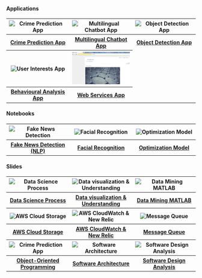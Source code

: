 <table>
  <tr>
    <h4>Applications</h4>
  </tr>
  <tr>
  <th width="33%"><img  alt="Crime Prediction App" src="https://github.com/karawash/Crime-Prediction-App/blob/master/image.gif"> </th>
  <th width="33%"><img alt="Multilingual Chatbot App" src="https://github.com/karawash/Multilingual-Chatbot-App/blob/master/image.gif"></th>
  <th width="33%"><img alt="Object Detection App" src="https://github.com/karawash/Object-Detection-App/blob/master/imagex.gif"></th>
  </tr>
  <tr>
  <th><a href="https://github.com/karawash/Crime-Prediction-App" target="_blank">Crime Prediction App</a></th>
  <th><a href="https://github.com/karawash/Multilingual-Chatbot-App" target="_blank">Multilingual Chatbot App</a></th>
  <th><a href="https://github.com/karawash/Object-Detection-App" target="_blank">Object Detection App</a></th>
  </tr>
  
  <tr>
  <th width="33%"><img  alt="User Interests App" src="https://github.com/karawash/Customer-Interests-Understanding-App/blob/master/image.gif"></th>
  <th width="33%"><img alt="Multilingual Chatbot App" src="https://github.com/karawash/SmartCells-Web-App/blob/master/images/smartcells.gif"></th>
  </tr>
  <tr>
  <th><a href="https://github.com/karawash/Customer-Interests-Understanding-App" target="_blank">Behavioural Analysis App</a></th>
  <th><a href="https://github.com/karawash/SmartCells-Web-App" target="_blank">Web Services App</a></th>
  </tr>
  </table>
  
  <table>
  <tr>
    <h4>Notebooks</h4>
  </tr>
  <tr>
  <th width="33%"><img  alt="Fake News Detection" src="https://github.com/karawash/helpers/blob/main/fakenews.gif"></th>
  <th width="33%"><img alt="Facial Recognition" src="https://github.com/karawash/helpers/blob/main/facialrecognition.gif"></th>
  <th width="33%"><img alt="Optimization Model" src="https://github.com/karawash/helpers/blob/main/optimizationmodel.gif"></th>
  </tr>
  <tr>
  <th><a href="https://www.kaggle.com/karawash/classifying-news-fake-and-real-near-100-acc" target="_blank">Fake News Detection (NLP)</a></th>
  <th><a href="https://www.kaggle.com/karawash/facial-expression-recognition-81-percent" target="_blank">Facial Recognition</a></th>
  <th><a href="https://github.com/karawash/Optimization-Model" target="_blank">Optimization Model</a></th>
  </tr>
  </table>
  

  <table>
  <tr>
    <h4>Slides</h4>
  </tr>
  <tr>
  <th width="33%"><img  alt="Data Science Process" src="https://github.com/karawash/helpers/blob/main/Data-Science.gif"></th>
  <th width="33%"><img alt="Data visualization & Understanding" src="https://github.com/karawash/helpers/blob/main/Data-vis.gif"></th>
  <th width="33%"><img  alt="Data Mining MATLAB" src="https://github.com/karawash/helpers/blob/main/data-mining-matlab.gif"></th>
  </tr>
  <tr>
  <th><a href="https://www.slideshare.net/karawash/introduction-todatascience" target="_blank">Data Science Process</a></th>
  <th><a href="https://www.slideshare.net/karawash/how-to-understand-your-data-250166479" target="_blank">Data visualization & Understanding</a></th>
  <th><a href="https://www.slideshare.net/karawash/data-mining-using-matlab-codes" target="_blank">Data Mining MATLAB</a></th>
  </tr>
  <tr>
  <th width="33%"><img alt="AWS Cloud Storage" src="https://github.com/karawash/helpers/blob/main/aws-cloud-storage.gif"></th>
  <th width="33%"><img alt="AWS CloudWatch & New Relic" src="https://github.com/karawash/helpers/blob/main/Cloudwatch-and-NewRelic.gif"></th>
  <th width="33%"><img alt="Message Queue" src="https://github.com/karawash/helpers/blob/main/message-queue.gif"></th>
  </tr>
  <tr>
  <th><a href="https://www.slideshare.net/karawash/how-to-understand-your-data-250166479" target="_blank">AWS Cloud Storage</a></th>
  <th><a href="https://www.slideshare.net/karawash/build-a-custom-metrics-on-aws-cloud" target="_blank">AWS CloudWatch & New Relic</a></th>
  <th><a href="https://www.slideshare.net/karawash/message-queues-63847559" target="_blank">Message Queue</a></th>
  </tr>
  <tr>
  <th width="33%"><img alt="Crime Prediction App" src="https://github.com/karawash/helpers/blob/main/OOP.gif"></th>
  <th width="33%"><img alt="Software Architecture" src="https://github.com/karawash/helpers/blob/main/software-architecture.gif"></th>
  <th width="33%"><img alt="Software Design Analysis" src="https://github.com/karawash/helpers/blob/main/software-design.gif"></th>    
  </tr>
  <tr>
  <th><a href="https://www.slideshare.net/karawash/objectoriented-programming-oop-250195075" target="_blank">Object-Oriented Programming</a></th>
  <th><a href="https://www.slideshare.net/karawash/from-use-case-to-software-architecture" target="_blank">Software Architecture</a></th>
  <th><a href="https://www.slideshare.net/karawash/software-engineering-31223382" target="_blank">Software Design Analysis</a></th>
  </tr>
  </table>

  
